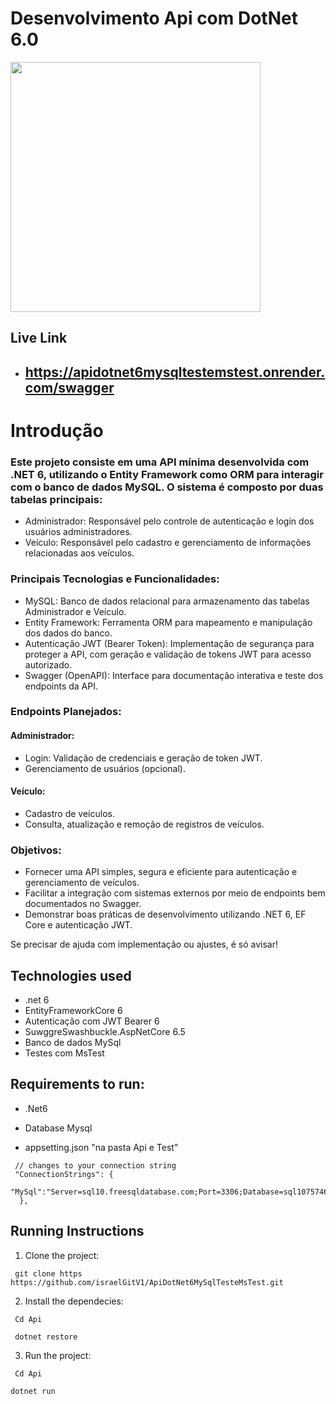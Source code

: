 # Desenvolvimento Api com DotNet 6.0 
<p>
<img height="400" src="/Api/preview/preview.gif"/>
</p>

## Live Link

* ## https://apidotnet6mysqltestemstest.onrender.com/swagger

# Introdução

### Este projeto consiste em uma API mínima desenvolvida com .NET 6, utilizando o Entity Framework como ORM para interagir com o banco de dados MySQL. O sistema é composto por duas tabelas principais:
 * Administrador: Responsável pelo controle de autenticação e login dos usuários administradores.
 * Veículo: Responsável pelo cadastro e gerenciamento de informações relacionadas aos veículos.

### Principais Tecnologias e Funcionalidades:

 *  MySQL: Banco de dados relacional para armazenamento das tabelas Administrador e Veículo.
 *  Entity Framework: Ferramenta ORM para mapeamento e manipulação dos dados do banco.
 *  Autenticação JWT (Bearer Token): Implementação de segurança para proteger a API, com geração e validação de tokens JWT para acesso autorizado.
 *  Swagger (OpenAPI): Interface para documentação interativa e teste dos endpoints da API.

### Endpoints Planejados:

   #### Administrador:
   * Login: Validação de credenciais e geração de token JWT.
   * Gerenciamento de usuários (opcional).

   #### Veículo:
   * Cadastro de veículos.
   * Consulta, atualização e remoção de registros de veículos.

### Objetivos:

* Fornecer uma API simples, segura e eficiente para autenticação e gerenciamento de veículos.
* Facilitar a integração com sistemas externos por meio de endpoints bem documentados no Swagger.
* Demonstrar boas práticas de desenvolvimento utilizando .NET 6, EF Core e autenticação JWT.

Se precisar de ajuda com implementação ou ajustes, é só avisar!

## Technologies used

 * .net 6 
 * EntityFrameworkCore 6
 * Autenticação com JWT Bearer 6
 * SuwggreSwashbuckle.AspNetCore 6.5
 * Banco de dados MySql
 * Testes com MsTest

## Requirements to run:

- .Net6 

- Database Mysql 
* appsetting.json "na pasta Api e Test"
```
 // changes to your connection string
 "ConnectionStrings": {
    "MySql":"Server=sql10.freesqldatabase.com;Port=3306;Database=sql10757463;User=sql10757463;Password=plpsjWwCy1;SslMode=Preferred;"
  },
```

## Running Instructions

1. Clone the project:

```
 git clone https https://github.com/israelGitV1/ApiDotNet6MySqlTesteMsTest.git
```

2. Install the dependecies:

```
 Cd Api
```
```
 dotnet restore
```

3. Run the project:

```
 Cd Api
```
```
dotnet run
```

